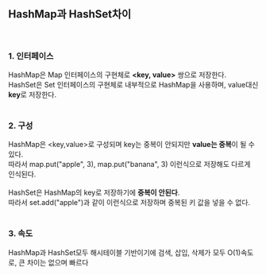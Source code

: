 ## HashMap과 HashSet차이
<br>

### 1. 인터페이스
HashMap은 Map 인터페이스의 구현체로 **<key, value>** 쌍으로 저장한다.
<br>
HashSet은 Set 인터페이스의 구현체로 내부적으로 HashMap을 사용하며, value대신 **key**로 저장한다.
<br><br>

### 2. 구성
HashMap은 <key,value>로 구성되며 key는 중복이 안되지만 **value는 중복**이 될 수 있다.
<br>
따라서 map.put("apple", 3), map.put("banana", 3) 이런식으로 저장해도 다르게 인식된다.
<br><br>
HashSet은 HashMap의 key로 저장하기에 **중복이 안된다**.
<br>
따라서 set.add("apple")과 같이 이런식으로 저장하며 중복된 키 값을 넣을 수 없다.
<br><br>

### 3. 속도
HashMap과 HashSet모두 해시테이블 기반이기에 검색, 삽입, 삭제가 모두 O(1)속도로, 큰 차이는 없으며 빠르다
